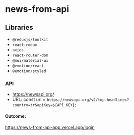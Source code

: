 # news-from-api
## Libraries
- `@reduxjs/toolkit`
- `react-redux`
- `axios`
- `react-router-dom`
- `@mui/material-ui`
- `@emotion/react`
- `@emotion/styled`

### API
- https://newsapi.org/
- URL:
  const url = `https://newsapi.org/v2/top-headlines?country=tr&apiKey=${API_KEY}`;
#### Outcome:
https://news-from-api-app.vercel.app/login
